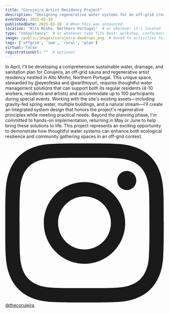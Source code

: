 ```yaml
---
title: "Corujeira Artist Residency Project"
description: "Designing regenerative water systems for an off-grid creative community in Portugal"
eventDate: 2025-05-30
publishedDate: 2025-03-20  # When this was announced
location: "Alto Minho, Northern Portugal"  # or wherever it's located
type: "consultancy"  # or whatever type fits best: workshop, conference, training, research, consultancy, other
image: /public/images/corujeira-dewdrops.png  # moved to activities folder
tags: ['offgrid', 'iwm', 'rural', 'plan']
virtual: false
registrationUrl: ""  # optional
---
```


In April, I'll be developing a comprehensive sustainable water, drainage, and sanitation plan for Corujeira, an off-grid sauna and regenerative artist residency nestled in Alto Minho, Northern Portugal. This unique space, stewarded by @eyeofeska and @earthtoyuri, requires thoughtful water management solutions that can support both its regular residents (4-10 workers, residents and artists) and accommodate up to 100 participants during special events. Working with the site's existing assets—including gravity-fed spring water, multiple buildings, and a natural stream—I'll create an integrated system design that honors the project's regenerative principles while meeting practical needs. Beyond the planning phase, I'm committed to hands-on implementation, returning in May or June to help bring these solutions to life. This project represents an exciting opportunity to demonstrate how thoughtful water systems can enhance both ecological resilience and community gathering spaces in an off-grid context.

<a href="https://www.instagram.com/thecorujeira" target="_blank" rel="noopener noreferrer" class="text-gray-400 hover:text-pink-600 transition-colors">
  <svg class="w-6 h-6" fill="currentColor" viewBox="0 0 24 24">
    <path d="M12 2.163c3.204 0 3.584.012 4.85.07 3.252.148 4.771 1.691 4.919 4.919.058 1.265.069 1.645.069 4.849 0 3.205-.012 3.584-.069 4.849-.149 3.225-1.664 4.771-4.919 4.919-1.266.058-1.644.07-4.85.07-3.204 0-3.584-.012-4.849-.07-3.26-.149-4.771-1.699-4.919-4.92-.058-1.265-.07-1.644-.07-4.849 0-3.204.013-3.583.07-4.849.149-3.227 1.664-4.771 4.919-4.919 1.266-.057 1.645-.069 4.849-.069zm0-2.163c-3.259 0-3.667.014-4.947.072-4.358.2-6.78 2.618-6.98 6.98-.059 1.281-.073 1.689-.073 4.948 0 3.259.014 3.668.072 4.948.2 4.358 2.618 6.78 6.98 6.98 1.281.058 1.689.072 4.948.072 3.259 0 3.668-.014 4.948-.072 4.354-.2 6.782-2.618 6.979-6.98.059-1.28.073-1.689.073-4.948 0-3.259-.014-3.667-.072-4.947-.196-4.354-2.617-6.78-6.979-6.98-1.281-.059-1.69-.073-4.949-.073zm0 5.838c-3.403 0-6.162 2.759-6.162 6.162s2.759 6.163 6.162 6.163 6.162-2.759 6.162-6.163c0-3.403-2.759-6.162-6.162-6.162zm0 10.162c-2.209 0-4-1.79-4-4 0-2.209 1.791-4 4-4s4 1.791 4 4c0 2.21-1.791 4-4 4zm6.406-11.845c-.796 0-1.441.645-1.441 1.44s.645 1.44 1.441 1.44c.795 0 1.439-.645 1.439-1.44s-.644-1.44-1.439-1.44z"/>
  </svg>
  @thecorujeira
</a> 


